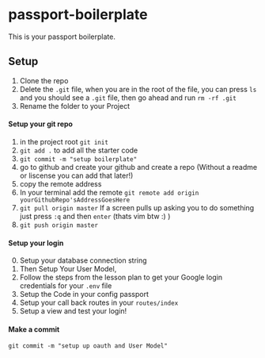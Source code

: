 # passport-boilerplate


This is your passport boilerplate.

## Setup 

1. Clone the repo
2. Delete the `.git` file, when you are in the root of the file, you can press `ls` and you should see a `.git` file, then go ahead and run `rm -rf .git`
3. Rename the folder to your Project

#### Setup your git repo
1. in the project root `git init`
2. `git add .` to add all the starter code
3. `git commit -m "setup boilerplate"` 
4. go to github and create your github and create a repo (Without a readme or liscense you can add that later!)
5. copy the remote address
6. In your terminal add the remote `git remote add origin yourGithubRepo'sAddressGoesHere`
7. `git pull origin master` If a screen pulls up asking you to do something just press `:q` and then `enter` (thats vim btw :) )
8. `git push origin master`

#### Setup your login

0. Setup your database connection string
1. Then Setup Your User Model, 
2. Follow the steps from the lesson plan to get your Google login credentials for your `.env` file
3. Setup the Code in your config passport 
4. Setup your call back routes in your `routes/index`
5. Setup a view and test your login!

#### Make a commit 

```git commit -m "setup up oauth and User Model"```
